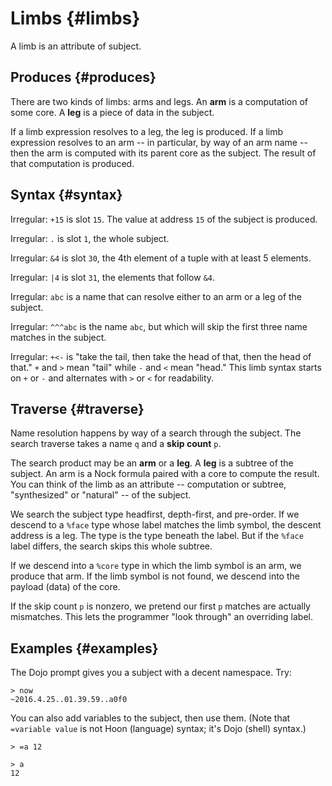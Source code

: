 # Limbs {#limbs}

A limb is an attribute of subject.

## Produces {#produces}

There are two kinds of limbs: arms and legs.  An **arm** is a computation of some core.  A **leg** is a piece of data in the subject.

If a limb expression resolves to a leg, the leg is produced.  If a limb expression resolves to an arm -- in particular, by way of an arm name -- then the arm is computed with its parent core as the subject.  The result of that computation is produced.

## Syntax {#syntax}

Irregular: `+15` is slot `15`.  The value at address `15` of the subject is produced.

Irregular: `.` is slot `1`, the whole subject.

Irregular: `&4` is slot `30`, the 4th element of a tuple with at least 5 elements.

Irregular: `|4` is slot `31`, the elements that follow `&4`.

Irregular: `abc` is a name that can resolve either to an arm or a leg of the subject.

Irregular: `^^^abc` is the name `abc`, but which will skip the first three name matches in the subject.

Irregular: `+<-` is "take the tail, then take the head of that, then the head of that." `+` and `>` mean "tail" while `-` and `<` mean "head." This limb syntax starts on `+` or `-` and alternates with `>` or `<` for readability.

## Traverse {#traverse}

Name resolution happens by way of a search through the subject. The search traverse takes a name `q` and a **skip count** `p`.

The search product may be an **arm** or a **leg**.  A **leg** is a subtree of the subject.  An arm is a Nock formula paired with a core to compute the result.  You can think of the limb as an attribute -- computation or subtree, "synthesized" or "natural" -- of the subject.

We search the subject type headfirst, depth-first, and pre-order. If we descend to a `%face` type whose label matches the limb symbol, the descent address is a leg.   The type is the type beneath the label.  But if the `%face` label differs, the search skips this whole subtree.

If we descend into a `%core` type in which the limb symbol is an arm, we produce that arm.  If the limb symbol is not found, we descend into the payload (data) of the core.

If the skip count `p` is nonzero, we pretend our first `p` matches are actually mismatches.  This lets the programmer "look through" an overriding label.

## Examples {#examples}

The Dojo prompt gives you a subject with a decent namespace. Try:

```
> now
~2016.4.25..01.39.59..a0f0
```

You can also add variables to the subject, then use them.  (Note that `=variable value` is not Hoon (language) syntax; it's Dojo (shell) syntax.)

```
> =a 12

> a
12
```
